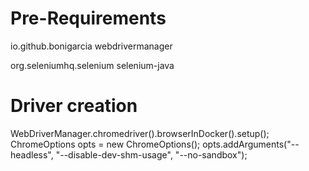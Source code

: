 # Pre-Requirements

<groupId>io.github.bonigarcia</groupId>
<artifactId>webdrivermanager</artifactId>

<groupId>org.seleniumhq.selenium</groupId>
<artifactId>selenium-java</artifactId>

# Driver creation

WebDriverManager.chromedriver().browserInDocker().setup();
ChromeOptions opts = new ChromeOptions();
opts.addArguments("--headless", "--disable-dev-shm-usage", "--no-sandbox");